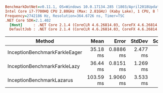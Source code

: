 ``` ini

BenchmarkDotNet=v0.11.1, OS=Windows 10.0.17134.285 (1803/April2018Update/Redstone4)
Intel Core i7-7700HQ CPU 2.80GHz (Max: 2.81GHz) (Kaby Lake), 1 CPU, 8 logical and 4 physical cores
Frequency=2742186 Hz, Resolution=364.6726 ns, Timer=TSC
.NET Core SDK=2.1.402
  [Host]     : .NET Core 2.1.4 (CoreCLR 4.6.26814.03, CoreFX 4.6.26814.02), 64bit RyuJIT DEBUG
  DefaultJob : .NET Core 2.1.4 (CoreCLR 4.6.26814.03, CoreFX 4.6.26814.02), 64bit RyuJIT


```
|                        Method |      Mean |     Error |   StdDev | Scaled | ScaledSD |      Gen 0 |    Gen 1 |    Gen 2 |   Allocated |
|------------------------------ |----------:|----------:|---------:|-------:|---------:|-----------:|---------:|---------:|------------:|
| InceptionBenchmarkFarkleEager |  35.18 ms | 0.8886 ms | 2.477 ms |   0.34 |     0.03 | 10666.6667 | 416.6667 | 166.6667 | 35843.16 KB |
|  InceptionBenchmarkFarkleLazy |  36.44 ms | 0.8151 ms | 1.269 ms |   0.35 |     0.02 | 11928.5714 | 642.8571 | 142.8571 | 39382.22 KB |
|     InceptionBenchmarkLazarus | 103.59 ms | 1.9060 ms | 3.533 ms |   1.00 |     0.00 |          - |        - |        - |      1.3 KB |
